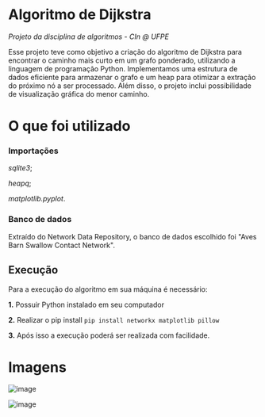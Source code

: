 # Algoritmo de Dijkstra 
_Projeto da disciplina de algoritmos - CIn @ UFPE_

Esse projeto teve como objetivo a criação do algoritmo de Dijkstra para encontrar o caminho mais curto em um grafo ponderado, utilizando a linguagem de programação Python. Implementamos uma estrutura de dados eficiente para armazenar o grafo e um heap para otimizar a extração do próximo nó a ser processado. Além disso, o projeto inclui possibilidade de visualização gráfica do menor caminho.

# O que foi utilizado
### Importações

_sqlite3_;

_heapq_;

_matplotlib.pyplot_.

### Banco de dados

Extraído do Network Data Repository, o banco de dados escolhido foi "Aves Barn Swallow Contact Network".

## Execução

Para a execução do algoritmo em sua máquina é necessário:

**1.** Possuir Python instalado em seu computador

**2.** Realizar o pip install 
`pip install networkx matplotlib pillow`

**3.** Após isso a execução poderá ser realizada com facilidade.

# Imagens

![image](https://github.com/user-attachments/assets/6ce31041-8369-4ad5-ae98-8cc5aad0b3c3)

![image](https://github.com/user-attachments/assets/d3d3a0f1-cfe8-40ce-9924-d3a0480c75c5)


